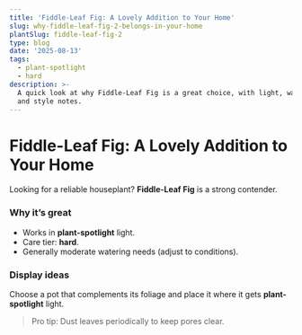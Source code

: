 ```yaml
---
title: 'Fiddle-Leaf Fig: A Lovely Addition to Your Home'
slug: why-fiddle-leaf-fig-2-belongs-in-your-home
plantSlug: fiddle-leaf-fig-2
type: blog
date: '2025-08-13'
tags:
  - plant-spotlight
  - hard
description: >-
  A quick look at why Fiddle-Leaf Fig is a great choice, with light, watering,
  and style notes.
---
```

# Fiddle-Leaf Fig: A Lovely Addition to Your Home

Looking for a reliable houseplant? **Fiddle-Leaf Fig** is a strong contender.

### Why it’s great
- Works in **plant-spotlight** light.
- Care tier: **hard**.
- Generally moderate watering needs (adjust to conditions).

### Display ideas
Choose a pot that complements its foliage and place it where it gets **plant-spotlight** light.
  
> Pro tip: Dust leaves periodically to keep pores clear.
